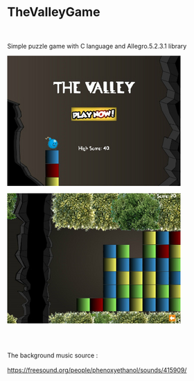 # TheValleyGame


<br></br>
Simple puzzle game with C language and Allegro.5.2.3.1 library


![Alt text](https://github.com/IhsnSULAIMAN/TheValleyGame/blob/master/ss0.jpg?raw=true "Title")


![Alt text](https://github.com/IhsnSULAIMAN/TheValleyGame/blob/master/ss1.jpg?raw=true "Title")

<br></br>

The background music source :<br></br>
https://freesound.org/people/phenoxyethanol/sounds/415909/
